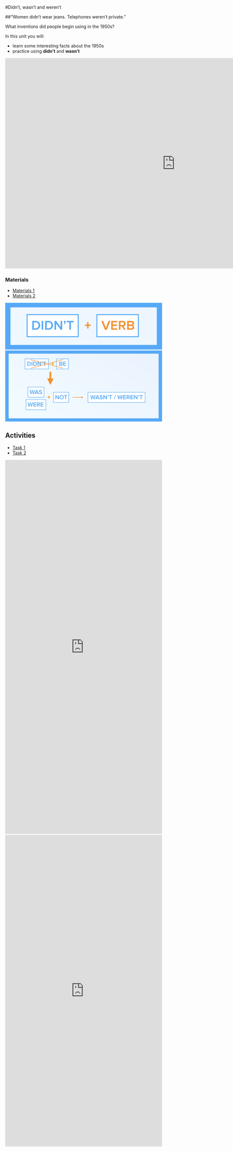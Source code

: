 #Didn’t, wasn’t and weren’t

##“Women didn’t wear jeans. Telephones weren’t private.”

What inventions did people begin using in the 1950s? 

In this unit you will:<br>
- learn some interesting facts about the 1950s
- practice using <b>didn’t</b> and <b>wasn’t</b>

<iframe src="https://h5p.org/h5p/embed/264598" width="1090" height="675" frameborder="0" allowfullscreen="allowfullscreen"></iframe><script src="https://h5p.org/sites/all/modules/h5p/library/js/h5p-resizer.js" charset="UTF-8"></script>

### Materials

<div>
  <!-- Nav tabs -->
  <ul class="nav nav-tabs" role="tablist">
    <li role="presentation" class="active"><a href="#home" aria-controls="home" role="tab" data-toggle="tab">Materials 1</a></li>
    <li role="presentation"><a href="#menu41" aria-controls="menu41" role="tab" data-toggle="tab">Materials 2</a></li>
  </ul>
  <!-- Tab panes -->
  <div class="tab-content">
    <div role="tabpanel" class="tab-pane active" id="home">
<img class="image" src="./7.png"></img>
    </div>
    <div role="tabpanel" class="tab-pane" id="menu41">
<img class="image" src="./7-2.png"></img>
  </div>
</div>
</div>

## Activities

<div>
  <!-- Nav tabs -->
  <ul class="nav nav-tabs" role="tablist">
    <li role="presentation" class="active"><a href="#home2" aria-controls="home2" role="tab" data-toggle="tab">Task 1</a></li>
    <li role="presentation"><a href="#menu51" aria-controls="menu51" role="tab" data-toggle="tab">Task 2</a></li>
  </ul>
  <!-- Tab panes -->
  <div class="tab-content">
    <div role="tabpanel" class="tab-pane active" id="home2">
<iframe src="https://learningapps.org/watch?v=p1dbjeowj18" style="border:0px;width:100%;height:1200px" webkitallowfullscreen="true" mozallowfullscreen="true"></iframe>
    </div>
    <div role="tabpanel" class="tab-pane" id="menu51">
<iframe src="https://learningapps.org/watch?v=p7z6pox9318" style="border:0px;width:100%;height:1000px" webkitallowfullscreen="true" mozallowfullscreen="true"></iframe>
  </div>
</div>
</div>

<script>
if (document.readyState === "complete" || document.readyState === "loaded") {
  setTimeout(function () {
      $('#menu51').css('display', 'block');
      setInterval(function () {
          $('#menu51').css('display', '');
      }, 4000);
  }, 0);
} else {
  document.addEventListener('DOMContentLoaded', function() {
      setTimeout(function () {
          $('#menu51').css('display', 'block');
          setInterval(function () {
              $('#menu51').css('display', '');
          }, 4000);
      }, 0);
  });
}
if (document.readyState === "complete" || document.readyState === "loaded") {
  setTimeout(function () {
      $('#menu41').css('display', 'block');
      setInterval(function () {
          $('#menu41').css('display', '');
      }, 4000);
  }, 0);
} else {
  document.addEventListener('DOMContentLoaded', function() {
      setTimeout(function () {
          $('#menu41').css('display', 'block');
          setInterval(function () {
              $('#menu41').css('display', '');
          }, 4000);
      }, 0);
  });
}
</script>

<script src="https://h5p.org/sites/all/modules/h5p/library/js/h5p-resizer.js" charset="UTF-8"></script>
